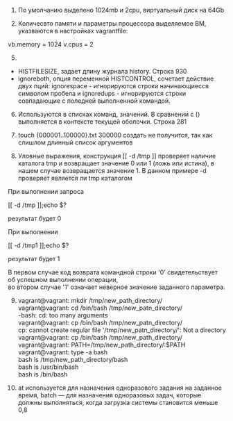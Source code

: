 1. По умолчанию выделено 1024mb и 2cpu, виртуальный диск на 64Gb

2. Количесвто памяти и параметры процессора выделяемое ВМ, указваются в настройках vagrantfile: 

vb.memory = 1024 
v.cpus = 2

5.
- HISTFILESIZE, задает длину журнала history. Строка 930
- ignoreboth, опция переменной HISTCONTROL, сочетает действие двух пций: ignorespace - игнорируются
строки начинающиесся символом пробела и ignoredups - игнорируются строки совпадающие 
с поледней выполненной командой.

6. Используются в списках команд, значений. В сравнении с () выполняется в контексте текущей оболочки.
Строка 281

7. touch {000001..100000}.txt
300000 создать не получится, так как слишлом длинный список аргументов

8. Уловные выражения, конструкция [[ -d /tmp ]] проверяет наличие каталога tmp и возвращает 
значение 0 или 1 (ложь или истина), в нашем случае возвращается значение 1.
В данном примере -d проверяет является ли tmp каталогом

При выполнении запроса 

[[ -d /tmp ]];echo $?  

результат будет 0 

При выполнении 

[[ -d /tmp1 ]];echo $?  

результат будет 1 

В первом случае код возврата командной строки '0' свидетельствует об успешном выполнении операции,  
во втором случае '1' означает неверное значение заданного параметра.

9. vagrant@vagrant: mkdir /tmp/new_path_directory/  
vagrant@vagrant: cd /bin/bash /tmp/new_patn_directory/  
-bash: cd: too many arguments  
vagrant@vagrant: cp /bin/bash /tmp/new_patn_directory/  
cp: cannot create regular file '/tmp/new_patn_directory/': Not a directory  
vagrant@vagrant: cp /bin/bash /tmp/new_path_directory/  
vagrant@vagrant: PATH=/tmp/new_path_directory/:$PATH  
vagrant@vagrant: type -a bash  
bash is /tmp/new_path_directory/bash  
bash is /usr/bin/bash  
bash is /bin/bash  

10. at используется для назначения одноразового задания на заданное время,
batch — для назначения одноразовых задач, которые должны выполняться,
когда загрузка системы становится меньше 0,8
